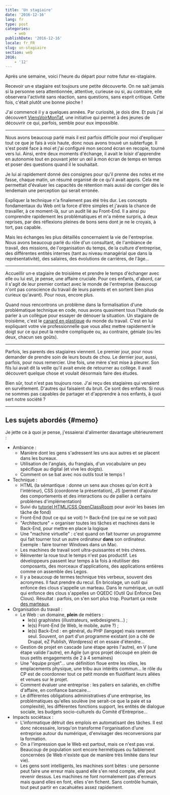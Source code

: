 ```yaml
---
title: 'Un stagiaire'
date: '2016-12-16'
lang: fr
type: post
categories:
    - web
publishDate: '2016-12-16'
locale: fr_FR
slug: un-stagiaire
section: web
2016:
    - '12'
---
```


Après une semaine, voici l'heure du départ pour notre futur ex-stagiaire.

<!--more-->

Recevoir un·e stagiaire est toujours une petite découverte. On ne sait jamais si la personne sera attentionnée, attentive, curieuse ou si, au contraire, elle observera l'activité sans réaction, sans questions, sans esprit critique. Cette fois, c'était plutôt une bonne pioche !

J'ai commencé il y a quelques années. Par curiosité, je dois dire. Et puis j'ai découvert [ViensVoirMonTaf](http://www.viensvoirmontaf.fr/), une initiative qui permet à des jeunes de découvrir ce qui, parfois, semble pour eux impossible.

***

Nous avons beaucoup parlé mais il est parfois difficile pour moi d'expliquer tout ce que je fais à voix haute, donc nous avons trouvé un subterfuge. Il s'est posté face à moi et j'ai configuré mon second écran en recopie, tourné vers lui. Ainsi, entre deux moments d'échange, il avait le loisir d'apprendre en autonomie tout en pouvant jeter un œil à mon écran de temps en temps et poser des questions quand il le souhaitait.

Je lui ai rapidement donné des consignes pour qu'il prenne des notes et me fasse, chaque matin, un résumé organisé de ce qu'il avait appris. Cela me permettait d'évaluer les capacités de rétention mais aussi de corriger dès le lendemain une perception qui serait erronée.

Expliquer la technique n'a finalement pas été très dur. Les concepts fondamentaux du Web ont la force d'être simples et j'avais la chance de travailler, à ce moment-là, sur un audit lié au <span lang="en">Front-End</span>. Il a ainsi pu comprendre rapidement les problématiques et m'a même surpris, à deux reprises, par des réflexions pleines de bons sens dont je ne le croyais, à tort, pas capable.

Mais les échanges les plus détaillés concernaient la vie de l'entreprise. Nous avons beaucoup parlé du rôle d'un consultant, de l'ambiance de travail, des missions, de l'organisation du temps, de la culture d'entreprise, des différentes entités internes (tant au niveau managérial que dans la représentativité), des salaires, des évolutions de carrières, de l'âge…

***

Accueillir un·e stagiaire de troisième et prendre le temps d'échanger avec elle ou lui est, je pense, une affaire cruciale. Pour ces enfants, d'abord, car il s'agit de leur premier contact avec le monde de l'entreprise (beaucoup n'ont pas conscience du travail de leurs parents et en sortent bien plus curieux qu'avant). Pour nous, encore plus.

Quand nous rencontrons un problème dans la formalisation d'une problématique technique en code, nous avons quasiment tous l'habitude de parler à un collègue pour essayer de dénouer la situation. Un stagiaire de troisième, c'est le [canard en plastique](https://fr.wikipedia.org/wiki/M%C3%A9thode_du_canard_en_plastique) du monde du travail. C'est en lui expliquant votre vie professionnelle que vous allez mettre rapidement le doigt sur ce qui peut la rendre compliquée ou, au contraire, géniale (ou les deux, chacun ses goûts).

***

Parfois, les parents des stagiaires viennent. Le premier jour, pour nous demander de prendre soin de leurs bouts de chou. Le dernier jour, aussi, parfois, pour nous remercier. Une fois, une mère s'est mise à pleurer. Son fils lui avait dit la veille qu'il avait envie de retourner au collège. Il avait découvert quelque chose et voulait désormais faire des études.

Bien sûr, tout n'est pas toujours rose. J'ai reçu des stagiaires qui venaient en survêtement. D'autres qui faisaient du bruit. Ce sont des enfants. Si nous ne sommes pas capables de partager et d'apprendre à nos enfants, à quoi sert notre société ?

***

## Les sujets abordés {#memo}

Je jette ce à quoi je pense, j'essaierai d'alimenter davantage ultérieurement :

* Ambiance :
    * Manière dont les gens s'adressent les uns aux autres et se placent dans les bureaux.
    * Utilisation de l'anglais, du franglais, d'un vocabulaire un peu spécifique au <span lang="en">digital</span> (et vive les doigts).
    * Comment on se bat avec nos outils tout le temps !
* Technique :
    * HTML (la sémantique : donne un sens aux choses qu'on écrit à l'intérieur), CSS (coordonne la présentation), JS (permet d'ajouter des comportements et des interactions ou de pallier à certains problèmes d'implémentation)
    * Suivi du [tutoriel HTML/CSS OpenClassRoom](https://openclassrooms.com/courses/apprenez-a-creer-votre-site-web-avec-html5-et-css3) pour avoir les bases (en tâche de fond)
    * <span lang="en">Front-End</span> (tout ce qui se voit) != <span lang="en">Back-End</span> (ce qui ne se voit pas)
    * "Architecture" = organiser toutes les tâches et machines dans le <span lang="en">Back-End</span>, pour mettre en place la logique
    * Une "machine virtuelle" : c'est quand on fait tourner un programme qui fait tourner tout un autre ordinateur **dans** son ordinateur. Exemple : faire tourner Windows dans un Mac.
    * Les machines de travail sont ultra-puissantes et très chères.
    * Réinventer la roue tout le temps n'est pas productif. Les développeurs passent leur temps à la fois à réutiliser des composants, des morceaux d'applications, des applications entières comme on assemble des Legos.
    * Il y a beaucoup de termes technique très verbeux, souvent des acronymes. Il faut prendre du recul. En bricolage, un outil qui enfonce des clous s'appelle un marteau. Dans le numérique, un outil qui enfonce des clous s'appelles un OQEDC (Outil Qui Enfonce Des Clous). Résultat : parfois, on s'en sort plus trop. Pourtant ça reste [des marteaux](/2016/09/le-marteau/).
* Organisation du travail :
    * Le Web : un domaine, **plein** de métiers : 
        * le(s) graphistes (illustrateurs, webdesigners…) ; 
        * le(s) Front-End (le Web, le mobile, autre ?) ;
        * le(s) Back-End : en général, du PHP (langage) mais rarement seul. Souvent, on part d'un programme existant (on a cité de Drupal, eZ Publish, Wordpress) et on essaie d'étendre…
    * Gestion de projet en cascade (une étape après l'autre), en V (une étape valide l'autre), en Agile (un gros projet découpé en plein de tous petits engagements de 2 à 4 semaines)
    * Une "équipe projet"… une définition floue entre les rôles, les emplacements physique, une tribu aux intérêts commun… le rôle du CP est de coordonner tout ce petit monde en fluidifiant leurs allées et venues sur le projet.
    * Comment évaluer une entreprise : les paliers en salariés, en chiffre d'affaire, en confiance bancaire…
    * Le différentes obligations administratives d'une entreprise, les problématiques qu'elles soulève (ne serait-ce que la paie et sa complexité), les différentes fonctions support, les entités de dialogue sociale, les budgets socio-culturels du Comité d'Entreprise…
* Impacts sociétaux :
    * L'informatique détruit des emplois en automatisant des tâches. Il est donc nécessaire, lorsqu'on transforme l'organisation d'une entreprise autour du numérique, d'envisager des reconversions par la formation.
    * On a l'impression que le Web est partout, mais ce n'est pas vrai. Beaucoup de population sont encore hermétiques ou faiblement concernées (le Web n'existe que de manière très limitée dans leur vie).
    * Les gens sont intelligents, les machines sont bêtes : une personne peut faire une erreur mais quand elle s'en rend compte, elle peut revenir dessus. Les machines ne font normalement pas d'erreurs mais quand elles en font, elles s'en fichent. Sans contrôle humain, tout peut partir en cacahuètes assez rapidement.
